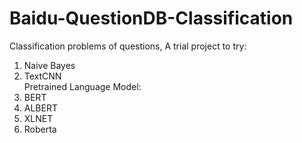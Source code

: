 # Baidu-QuestionDB-Classification

Classification problems of questions, A trial project to try:  
1. Naive Bayes  
2. TextCNN  
Pretrained Language Model:  
3. BERT  
4. ALBERT  
5. XLNET  
6. Roberta
